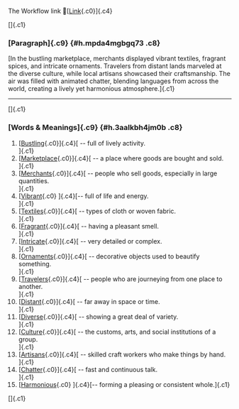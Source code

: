 The Workflow link
👏[[Link](https://www.google.com/url?q=http://www.google.com&sa=D&source=editors&ust=1756579057874439&usg=AOvVaw24iQ9meSDRriZJ28VZxiVT){.c0}]{.c4}

[]{.c1}

### [Paragraph]{.c9} {#h.mpda4mgbgq73 .c8}

[In the bustling marketplace, merchants displayed vibrant textiles,
fragrant spices, and intricate ornaments. Travelers from distant lands
marveled at the diverse culture, while local artisans showcased their
craftsmanship. The air was filled with animated chatter, blending
languages from across the world, creating a lively yet harmonious
atmosphere.]{.c1}

------------------------------------------------------------------------

[]{.c1}

### [Words & Meanings]{.c9} {#h.3aalkbh4jm0b .c8}

1.  [[Bustling](https://www.google.com/url?q=http://www.google.com&sa=D&source=editors&ust=1756579057875746&usg=AOvVaw2R3KARiQwI46N5yywY1hjx){.c0}]{.c4}[ --
    full of lively activity.\
    ]{.c1}
2.  [[Marketplace](https://www.google.com/url?q=http://www.google.com&sa=D&source=editors&ust=1756579057875998&usg=AOvVaw0nyvSwp09kjm4Zrdm3Vhrr){.c0}]{.c4}[ --
    a place where goods are bought and sold.\
    ]{.c1}
3.  [[Merchants](https://www.google.com/url?q=http://www.google.com&sa=D&source=editors&ust=1756579057876249&usg=AOvVaw1X5_RjQcFCIVWfSmK3ODek){.c0}]{.c4}[ --
    people who sell goods, especially in large quantities.\
    ]{.c1}
4.  [[Vibrant](https://www.google.com/url?q=http://www.google.com&sa=D&source=editors&ust=1756579057876526&usg=AOvVaw3d4k8fwE_A6gLoo6hLGbCa){.c0}
    ]{.c4}[-- full of life and energy.\
    ]{.c1}
5.  [[Textiles](https://www.google.com/url?q=http://www.google.com&sa=D&source=editors&ust=1756579057876728&usg=AOvVaw0n0rc_FGXfJzdIs7HVsYrO){.c0}]{.c4}[ --
    types of cloth or woven fabric.\
    ]{.c1}
6.  [[Fragrant](https://www.google.com/url?q=http://www.google.com&sa=D&source=editors&ust=1756579057876952&usg=AOvVaw0PJwO2D9AMauNMglDWv3Gq){.c0}]{.c4}[ --
    having a pleasant smell.\
    ]{.c1}
7.  [[Intricate](https://www.google.com/url?q=http://www.google.com&sa=D&source=editors&ust=1756579057877177&usg=AOvVaw12Wx9Bbb3p9bz_mdIL4K7i){.c0}]{.c4}[ --
    very detailed or complex.\
    ]{.c1}
8.  [[Ornaments](https://www.google.com/url?q=http://www.google.com&sa=D&source=editors&ust=1756579057877421&usg=AOvVaw2Xj0vjizZ3-dnte1KwELAm){.c0}]{.c4}[ --
    decorative objects used to beautify something.\
    ]{.c1}
9.  [[Travelers](https://www.google.com/url?q=http://www.google.com&sa=D&source=editors&ust=1756579057877718&usg=AOvVaw0eUzXfSPyLBU7BGw_1yrSf){.c0}]{.c4}[ --
    people who are journeying from one place to another.\
    ]{.c1}
10. [[Distant](https://www.google.com/url?q=http://www.google.com&sa=D&source=editors&ust=1756579057877993&usg=AOvVaw37V3BuWVK0KjfLTafGHIDH){.c0}]{.c4}[ --
    far away in space or time.\
    ]{.c1}
11. [[Diverse](https://www.google.com/url?q=http://www.google.com&sa=D&source=editors&ust=1756579057878219&usg=AOvVaw2zOJqJirx_TGHJTQ2LB-Ux){.c0}]{.c4}[ --
    showing a great deal of variety.\
    ]{.c1}
12. [[Culture](https://www.google.com/url?q=http://www.google.com&sa=D&source=editors&ust=1756579057878602&usg=AOvVaw0brHsX2eMY2xr-HLURyFDq){.c0}]{.c4}[ --
    the customs, arts, and social institutions of a group.\
    ]{.c1}
13. [[Artisans](https://www.google.com/url?q=http://www.google.com&sa=D&source=editors&ust=1756579057878966&usg=AOvVaw1ndZmLS4muMOHyDueESRRo){.c0}]{.c4}[ --
    skilled craft workers who make things by hand.\
    ]{.c1}
14. [[Chatter](https://www.google.com/url?q=http://www.google.com&sa=D&source=editors&ust=1756579057879416&usg=AOvVaw21N7P9TYtJL1iXe38OIRuV){.c0}]{.c4}[ --
    fast and continuous talk.\
    ]{.c1}
15. [[Harmonious](https://www.google.com/url?q=http://www.google.com&sa=D&source=editors&ust=1756579057879779&usg=AOvVaw29bG4DvvmcwQnY4-TdejMl){.c0}
    ]{.c4}[-- forming a pleasing or consistent whole.]{.c1}

[]{.c1}
